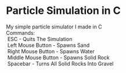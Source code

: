 # Particle Simulation in C
My simple particle simulator I made in C<br />
Commands:<br />
&nbsp;ESC - Quits The Simulation<br />
&nbsp;Left Mouse Button - Spawns Sand<br />
&nbsp;Right Mouse Button - Spawns Water<br />
&nbsp;Middle Mouse Button - Spawns Solid Rock<br />
&nbsp;Spacebar - Turns All Solid Rocks Into Gravel<br />
